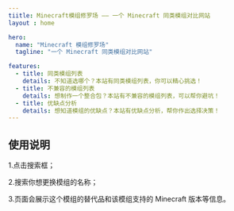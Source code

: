 ```yaml
---
tiitle: Minecraft模组修罗场 —— 一个 Minecraft 同类模组对比网站
layout : home

hero:
  name: "Minecraft 模组修罗场"
  tagline: "一个 Minecraft 同类模组对比网站"

features:
  - title: 同类模组列表
    details: 不知道选哪个？本站有同类模组列表，你可以精心挑选！
  - title: 不兼容的模组列表
    details: 想制作一个整合包？本站有不兼容的模组列表，可以帮你避坑！
  - title: 优缺点分析
    details: 想知道模组的优缺点？本站有优缺点分析，帮你作出选择决策！
---
```


## 使用说明

1.点击搜索框；

2.搜索你想更换模组的名称；

3.页面会展示这个模组的替代品和该模组支持的 Minecraft 版本等信息。


